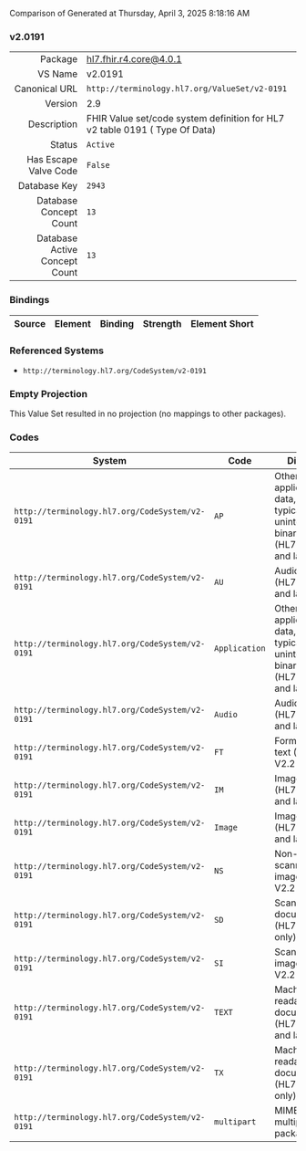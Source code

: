 Comparison of 
Generated at Thursday, April 3, 2025 8:18:16 AM

### v2.0191

|      |     |
| ---: | --- |
| Package | hl7.fhir.r4.core@4.0.1 |
| VS Name | v2.0191 |
| Canonical URL | `http://terminology.hl7.org/ValueSet/v2-0191` |
| Version | 2.9 |
| Description | FHIR Value set/code system definition for HL7 v2 table 0191 ( Type Of Data) |
| Status | `Active` |
| Has Escape Valve Code | `False` |
| Database Key | `2943` |
| Database Concept Count | `13` |
| Database Active Concept Count | `13` |
### Bindings

| Source | Element | Binding | Strength | Element Short |
| ------ | ------- | ------- | -------- | ------------- |

### Referenced Systems

* `http://terminology.hl7.org/CodeSystem/v2-0191`
### Empty Projection

This Value Set resulted in no projection (no mappings to other packages).

### Codes

| System | Code | Display |
| ------ | ---- | ------- |
| `http://terminology.hl7.org/CodeSystem/v2-0191` | `AP` | Other application data, typically uninterpreted binary data (HL7 V2.3 and later) |
| `http://terminology.hl7.org/CodeSystem/v2-0191` | `AU` | Audio data (HL7 V2.3 and later) |
| `http://terminology.hl7.org/CodeSystem/v2-0191` | `Application` | Other application data, typically uninterpreted binary data  (HL7 V2.3 and later) |
| `http://terminology.hl7.org/CodeSystem/v2-0191` | `Audio` | Audio data  (HL7 V2.3 and later) |
| `http://terminology.hl7.org/CodeSystem/v2-0191` | `FT` | Formatted text (HL7 V2.2 only) |
| `http://terminology.hl7.org/CodeSystem/v2-0191` | `IM` | Image data (HL7 V2.3 and later) |
| `http://terminology.hl7.org/CodeSystem/v2-0191` | `Image` | Image data  (HL7 V2.3 and later) |
| `http://terminology.hl7.org/CodeSystem/v2-0191` | `NS` | Non-scanned image (HL7 V2.2 only) |
| `http://terminology.hl7.org/CodeSystem/v2-0191` | `SD` | Scanned document (HL7 V2.2 only) |
| `http://terminology.hl7.org/CodeSystem/v2-0191` | `SI` | Scanned image (HL7 V2.2 only) |
| `http://terminology.hl7.org/CodeSystem/v2-0191` | `TEXT` | Machine readable text document (HL7 V2.3.1 and later) |
| `http://terminology.hl7.org/CodeSystem/v2-0191` | `TX` | Machine readable text document (HL7 V2.2 only) |
| `http://terminology.hl7.org/CodeSystem/v2-0191` | `multipart` | MIME multipart package |
